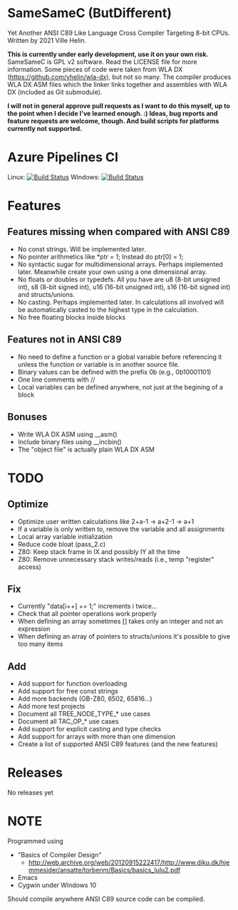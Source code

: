 
# SameSameC (ButDifferent)

Yet Another ANSI C89 Like Language Cross Compiler Targeting 8-bit CPUs. Written by 2021 Ville Helin.

**This is currently under early development, use it on your own risk.** SameSameC is GPL v2 software. Read the LICENSE file for more information. Some pieces of code were taken from WLA DX (https://github.com/vhelin/wla-dx), but not so many. The compiler produces WLA DX ASM files which the linker links together and assembles with WLA DX (included as Git submodule).

**I will not in general approve pull requests as I want to do this myself, up to the point when I decide I've learned enough. :) Ideas, bug reports and feature requests are welcome, though. And build scripts for platforms currently not supported.**


# Azure Pipelines CI

Linux: [![Build Status](https://dev.azure.com/villehelin0486/villehelin/_apis/build/status/vhelin.SameSameC%20Linux?branchName=master)](https://dev.azure.com/villehelin0486/villehelin/_build/latest?definitionId=4&branchName=master)
Windows: [![Build Status](https://dev.azure.com/villehelin0486/villehelin/_apis/build/status/vhelin.SameSameC%20Windows?branchName=master)](https://dev.azure.com/villehelin0486/villehelin/_build/latest?definitionId=5&branchName=master)


# Features

## Features missing when compared with ANSI C89

- No const strings. Will be implemented later.
- No pointer arithmetics like
    *ptr = 1;
  Instead do
    ptr[0] = 1;
- No syntactic sugar for multidimensional arrays. Perhaps implemented later. Meanwhile create your own using a one dimensional array.
- No floats or doubles or typedefs. All you have are u8 (8-bit unsigned int), s8 (8-bit signed int), u16 (16-bit unsigned int), s16 (16-bit signed int) and structs/unions.
- No casting. Perhaps implemented later. In calculations all involved will be automatically casted to the highest type in the calculation.
- No free floating blocks inside blocks

## Features not in ANSI C89

- No need to define a function or a global variable before referencing it unless the function or variable is in another source file.
- Binary values can be defined with the prefix 0b (e.g., 0b10001101)
- One line comments with //
- Local variables can be defined anywhere, not just at the begining of a block

## Bonuses

- Write WLA DX ASM using __asm()
- Include binary files using __incbin()
- The "object file" is actually plain WLA DX ASM


# TODO

## Optimize

- Optimize user written calculations like 2+a-1 -> a+2-1 -> a+1
- If a variable is only written to, remove the variable and all assignments
- Local array variable initialization
- Reduce code bloat (pass_2.c)
- Z80: Keep stack frame in IX and possibly IY all the time
- Z80: Remove unnecessary stack writes/reads (i.e., temp "register" access)

## Fix

- Currently "data[i++] += 1;" increments i twice...
- Check that all pointer operations work properly
- When defining an array sometimes [] takes only an integer and not an expression
- When defining an array of pointers to structs/unions it's possible to give too many items

## Add

- Add support for function overloading
- Add support for free const strings
- Add more backends (GB-Z80, 6502, 65816...)
- Add more test projects
- Document all TREE_NODE_TYPE_* use cases
- Document all TAC_OP_* use cases
- Add support for explicit casting and type checks
- Add support for arrays with more than one dimension
- Create a list of supported ANSI C89 features (and the new features)


# Releases

No releases yet


# NOTE

Programmed using

- "Basics of Compiler Design"
  - http://web.archive.org/web/20120915222417/http://www.diku.dk/hjemmesider/ansatte/torbenm/Basics/basics_lulu2.pdf
- Emacs
- Cygwin under Windows 10

Should compile anywhere ANSI C89 source code can be compiled.
